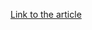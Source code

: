 [Link to the article](https://www.sentinelone.com/labs/kimsuky-new-social-engineering-campaign-aims-to-steal-credentials-and-gather-strategic-intelligence/)
